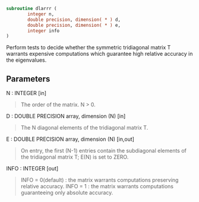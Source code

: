 ```fortran
subroutine dlarrr (
        integer n,
        double precision, dimension( * ) d,
        double precision, dimension( * ) e,
        integer info
)
```

Perform tests to decide whether the symmetric tridiagonal matrix T
warrants expensive computations which guarantee high relative accuracy
in the eigenvalues.

## Parameters
N : INTEGER [in]
> The order of the matrix. N > 0.

D : DOUBLE PRECISION array, dimension (N) [in]
> The N diagonal elements of the tridiagonal matrix T.

E : DOUBLE PRECISION array, dimension (N) [in,out]
> On entry, the first (N-1) entries contain the subdiagonal
> elements of the tridiagonal matrix T; E(N) is set to ZERO.

INFO : INTEGER [out]
> INFO = 0(default) : the matrix warrants computations preserving
> relative accuracy.
> INFO = 1          : the matrix warrants computations guaranteeing
> only absolute accuracy.
